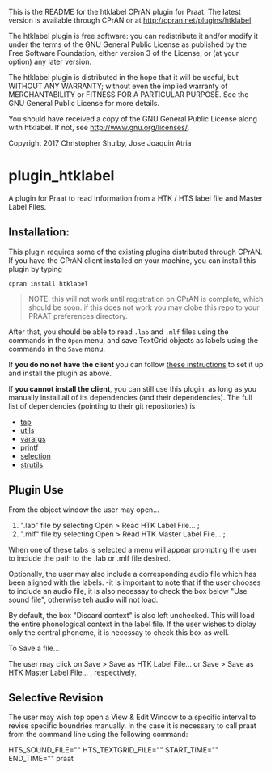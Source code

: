 
This is the README for the htklabel CPrAN plugin for Praat.
The latest version is available through CPrAN or at
<http://cpran.net/plugins/htklabel>

The htklabel plugin is free software: you can redistribute it
and/or modify it under the terms of the GNU General Public
License as published by the Free Software Foundation, either
version 3 of the License, or (at your option) any later version.

The htklabel plugin is distributed in the hope that it will be
useful, but WITHOUT ANY WARRANTY; without even the implied warranty
of MERCHANTABILITY or FITNESS FOR A PARTICULAR PURPOSE. See the
GNU General Public License for more details.

You should have received a copy of the GNU General Public License
along with htklabel. If not, see <http://www.gnu.org/licenses/>.

Copyright 2017 Christopher Shulby, Jose Joaquin Atria

# plugin_htklabel

A plugin for Praat to read information from a HTK / HTS label file and
Master Label Files.

## Installation:

This plugin requires some of the existing plugins distributed through CPrAN.
If you have the CPrAN client installed on your machine, you can install this
plugin by typing

    cpran install htklabel

> NOTE: this will not work until registration on CPrAN is complete, which
> should be soon.
> if this does not work you may clobe this repo to your PRAAT preferences directory.

After that, you should be able to read `.lab` and `.mlf` files using the
commands in the `Open` menu, and save TextGrid objects as labels using the
commands in the `Save` menu.

If **you do no not have the client** you can follow [these instructions][1] 
to set it up and install the plugin as above.

If **you cannot install the client**, you can still use this plugin, as long
as you manually install all of its dependencies (and their dependencies).
The full list of dependencies (pointing to their git repositories) is

* [tap](https://gitlab.com/cpran/plugin_tap)
* [utils](https://gitlab.com/cpran/plugin_utils)
* [varargs](https://gitlab.com/cpran/plugin_varargs)
* [printf](https://gitlab.com/cpran/plugin_printf)
* [selection](https://gitlab.com/cpran/plugin_selection)
* [strutils](https://gitlab.com/cpran/plugin_strutils)

[1]: http://cpran.net/clients/cpran/#installation

## Plugin Use

From the object window the user may open...

1. ".lab" file by selecting Open > Read HTK Label File... ;
2. ".mlf" file by selecting Open > Read HTK Master Label File... ;

When one of these tabs is selected a menu will appear prompting the user to include the path to the .lab or .mlf file desired.

Optionally, the user may also include a corresponding audio file which has been aligned with the labels.
	-it is important to note that if the user chooses to include an audio file, it is also necessay to check the box below "Use sound file", otherwise teh audio will not load.

By default, the box "Discard context" is also left unchecked. This will load the entire phonological context in the label file.
If the user wishes to diplay only the central phoneme, it is necessay to check this box as well.

To Save a file...

The user may click on Save > Save as HTK Label File... or Save > Save as HTK Master Label File... , respectively.

## Selective Revision

The user may wish top open a View & Edit Window to a specific interval to revise specific boundries manually.  In the case it is necessary to call praat from the command line using the following command:

HTS_SOUND_FILE="<PATH TO SOUND FILE>" HTS_TEXTGRID_FILE="<PATH TO LABEL FILE>" START_TIME="<BEGINNING OF INTERVAL>" END_TIME="<END OF INTERVAL>" praat
